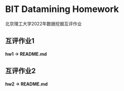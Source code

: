 # BIT Datamining Homework

北京理工大学2022年数据挖掘互评作业



##  互评作业1

#### hw1 -> README.md



##  互评作业2

#### hw2 -> README.md

#### 